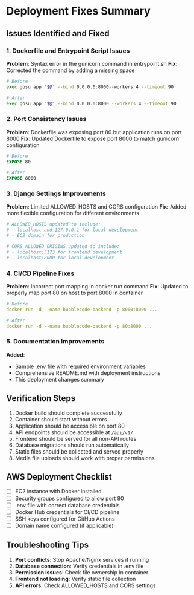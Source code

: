 # Deployment Fixes Summary

## Issues Identified and Fixed

### 1. Dockerfile and Entrypoint Script Issues
**Problem**: Syntax error in the gunicorn command in entrypoint.sh
**Fix**: Corrected the command by adding a missing space
```bash
# Before
exec gosu app "$@" --bind 0.0.0.0:8000--workers 4 --timeout 90

# After
exec gosu app "$@" --bind 0.0.0.0:8000 --workers 4 --timeout 90
```

### 2. Port Consistency Issues
**Problem**: Dockerfile was exposing port 80 but application runs on port 8000
**Fix**: Updated Dockerfile to expose port 8000 to match gunicorn configuration
```dockerfile
# Before
EXPOSE 80

# After
EXPOSE 8000
```

### 3. Django Settings Improvements
**Problem**: Limited ALLOWED_HOSTS and CORS configuration
**Fix**: Added more flexible configuration for different environments
```python
# ALLOWED_HOSTS updated to include:
# - localhost and 127.0.0.1 for local development
# - EC2 domain for production

# CORS_ALLOWED_ORIGINS updated to include:
# - localhost:5173 for frontend development
# - localhost:8000 for local development
```

### 4. CI/CD Pipeline Fixes
**Problem**: Incorrect port mapping in docker run command
**Fix**: Updated to properly map port 80 on host to port 8000 in container
```yaml
# Before
docker run -d --name bubblecode-backend -p 8000:8000 ...

# After
docker run -d --name bubblecode-backend -p 80:8000 ...
```

### 5. Documentation Improvements
**Added**:
- Sample .env file with required environment variables
- Comprehensive README.md with deployment instructions
- This deployment changes summary

## Verification Steps

1. Docker build should complete successfully
2. Container should start without errors
3. Application should be accessible on port 80
4. API endpoints should be accessible at `/api/v1/`
5. Frontend should be served for all non-API routes
6. Database migrations should run automatically
7. Static files should be collected and served properly
8. Media file uploads should work with proper permissions

## AWS Deployment Checklist

- [ ] EC2 instance with Docker installed
- [ ] Security groups configured to allow port 80
- [ ] .env file with correct database credentials
- [ ] Docker Hub credentials for CI/CD pipeline
- [ ] SSH keys configured for GitHub Actions
- [ ] Domain name configured (if applicable)

## Troubleshooting Tips

1. **Port conflicts**: Stop Apache/Nginx services if running
2. **Database connection**: Verify credentials in .env file
3. **Permission issues**: Check file ownership in container
4. **Frontend not loading**: Verify static file collection
5. **API errors**: Check ALLOWED_HOSTS and CORS settings
